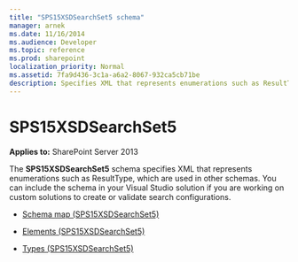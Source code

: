 ```yaml
---
title: "SPS15XSDSearchSet5 schema"
manager: arnek
ms.date: 11/16/2014
ms.audience: Developer
ms.topic: reference
ms.prod: sharepoint
localization_priority: Normal
ms.assetid: 7fa9d436-3c1a-a6a2-8067-932ca5cb71be
description: Specifies XML that represents enumerations such as ResultType, which are used in other schemas.
---
```


# SPS15XSDSearchSet5

**Applies to:** SharePoint Server 2013
  
The **SPS15XSDSearchSet5** schema specifies XML that represents enumerations such as ResultType, which are used in other schemas. You can include the schema in your Visual Studio solution if you are working on custom solutions to create or validate search configurations. 

- [Schema map (SPS15XSDSearchSet5)](schema-map-sps15xsdsearchset5.md)
    
- [Elements (SPS15XSDSearchSet5)](elements-sps15xsdsearchset5.md)
    
- [Types (SPS15XSDSearchSet5)](types-sps15xsdsearchset5.md)
    

